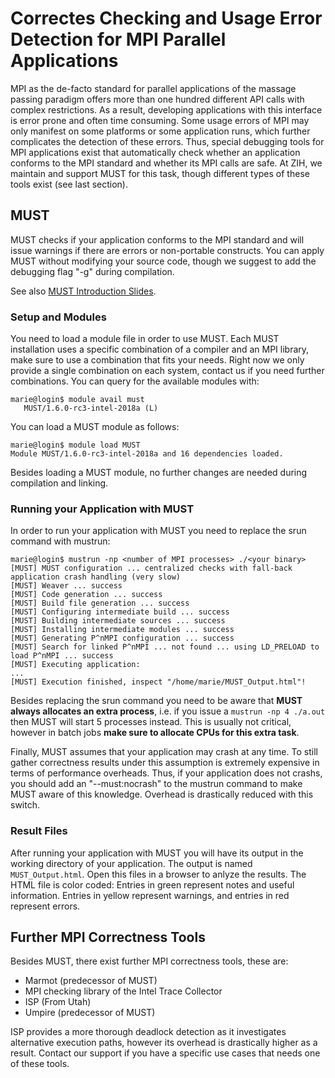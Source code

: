 # Correctes Checking and Usage Error Detection for MPI Parallel Applications  

MPI as the de-facto standard for parallel applications of the massage passing paradigm offers
more than one hundred different API calls with complex restrictions. As a result, developing
applications with this interface is error prone and often time consuming. Some usage errors of MPI
may only manifest on some platforms or some application runs, which further complicates the
detection of these errors. Thus, special debugging tools for MPI applications exist that
automatically check whether an application conforms to the MPI standard and whether its MPI calls
are safe. At ZIH, we maintain and support MUST for this task, though different types of these tools
exist (see last section).

## MUST

MUST checks if your application conforms to the MPI standard and will issue warnings if there are
errors or non-portable constructs. You can apply MUST without modifying your source code, though we
suggest to add the debugging flag "-g" during compilation.

See also [MUST Introduction Slides](misc/parallel_debugging_must.pdf).

### Setup and Modules

You need to load a module file in order to use MUST. Each MUST installation uses a specific
combination of a compiler and an MPI library, make sure to use a combination that fits your needs.
Right now we only provide a single combination on each system, contact us if you need further
combinations. You can query for the available modules with:

```console
marie@login$ module avail must
   MUST/1.6.0-rc3-intel-2018a (L)
```

You can load a MUST module as follows:

```console
marie@login$ module load MUST
Module MUST/1.6.0-rc3-intel-2018a and 16 dependencies loaded.
```

Besides loading a MUST module, no further changes are needed during compilation and linking.

### Running your Application with MUST

In order to run your application with MUST you need to replace the srun command with mustrun:

```console
marie@login$ mustrun -np <number of MPI processes> ./<your binary>
[MUST] MUST configuration ... centralized checks with fall-back application crash handling (very slow)
[MUST] Weaver ... success
[MUST] Code generation ... success
[MUST] Build file generation ... success
[MUST] Configuring intermediate build ... success
[MUST] Building intermediate sources ... success
[MUST] Installing intermediate modules ... success
[MUST] Generating P^nMPI configuration ... success
[MUST] Search for linked P^nMPI ... not found ... using LD_PRELOAD to load P^nMPI ... success
[MUST] Executing application:
...
[MUST] Execution finished, inspect "/home/marie/MUST_Output.html"!
```

Besides replacing the srun command you need to be aware that **MUST always allocates an extra
process**, i.e. if you issue a `mustrun -np 4 ./a.out` then MUST will start 5 processes instead.
This is usually not critical, however in batch jobs **make sure to allocate CPUs for this extra
task**.

Finally, MUST assumes that your application may crash at any time. To still gather correctness
results under this assumption is extremely expensive in terms of performance overheads. Thus, if
your application does not crashs, you should add an "--must:nocrash" to the mustrun command to make
MUST aware of this knowledge. Overhead is drastically reduced with this switch.

### Result Files

After running your application with MUST you will have its output in the working directory of your
application. The output is named `MUST_Output.html`. Open this files in a browser to anlyze the
results. The HTML file is color coded: Entries in green represent notes and useful information.
Entries in yellow represent warnings, and entries in red represent errors.

## Further MPI Correctness Tools

Besides MUST, there exist further MPI correctness tools, these are:

-   Marmot (predecessor of MUST)
-   MPI checking library of the Intel Trace Collector
-   ISP (From Utah)
-   Umpire (predecessor of MUST)

ISP provides a more thorough deadlock detection as it investigates alternative execution paths,
however its overhead is drastically higher as a result. Contact our support if you have a specific
use cases that needs one of these tools.
